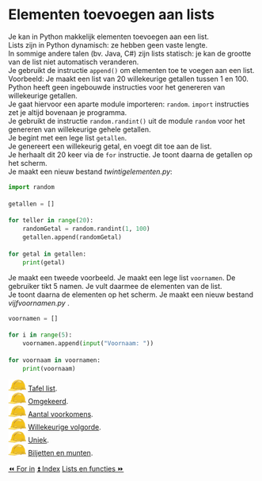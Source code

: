 Elementen toevoegen aan lists
==============================

Je kan in Python makkelijk elementen toevoegen aan een list.\
Lists zijn in Python dynamisch: ze hebben geen vaste lengte.\
In sommige andere talen (bv. Java, C\#) zijn lists statisch: je kan de
grootte van de list niet automatisch veranderen.\
Je gebruikt de instructie `append()` om elementen toe te voegen aan een
list.\
Voorbeeld: Je maakt een list van 20 willekeurige getallen tussen 1 en
100.\
Python heeft geen ingebouwde instructies voor het genereren van
willekeurige getallen.\
Je gaat hiervoor een aparte module importeren: `random`. `import`
instructies zet je altijd bovenaan je programma.\
Je gebruikt de instructie `random.randint()` uit de module `random` voor
het genereren van willekeurige gehele getallen.\
Je begint met een lege list `getallen`.\
Je genereert een willekeurig getal, en voegt dit toe aan de list.\
Je herhaalt dit 20 keer via de `for` instructie. Je toont daarna de
getallen op het scherm.\
Je maakt een nieuw bestand _twintigelementen.py_:

```python
import random

getallen = []

for teller in range(20):
    randomGetal = random.randint(1, 100)
    getallen.append(randomGetal)

for getal in getallen:
    print(getal)
```

Je maakt een tweede voorbeeld. Je maakt een lege list `voornamen`. De
gebruiker tikt 5 namen. Je vult daarmee de elementen van de list.\
Je toont daarna de elementen op het scherm. Je maakt een nieuw bestand
_vijfvoornamen.py_ .

```python
voornamen = []

for i in range(5):
    voornamen.append(input("Voornaam: "))

for voornaam in voornamen:
    print(voornaam)
```

![image](images/hardhat.png) [Tafel list](/taken/tafellist.html).\
![image](images/hardhat.png) [Omgekeerd](/taken/omgekeerd.html).\
![image](images/hardhat.png) [Aantal voorkomens](/taken/aantalvoorkomens.html).\
![image](images/hardhat.png) [Willekeurige volgorde](/taken/willekeurigevolgorde.html).\
![image](images/hardhat.png) [Uniek](/taken/uniek.html).\
![image](images/hardhat.png) [Biljetten en munten](/taken/biljettenenmunten.html).

<a class="btn" href="./24_forin.html">&#9194; For in</a>
<a class="btn" href="./index.html">&#9195; Index</a>
<a class="btn" href="./26_listsenfuncties.html">Lists en functies &#9193;</a>